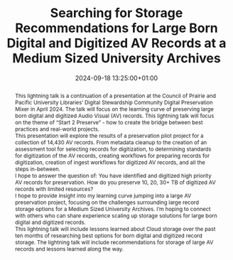 ---
abstract: "This lightning talk is a continuation of a presentation at the Council
  of Prairie and Pacific University Libraries’ Digital Stewardship Community Digital
  Preservation Mixer in April 2024. The talk will focus on the learning curve of preserving
  large born digital and digitized Audio Visual (AV) records. This lightning talk
  will focus on the theme of “Start 2 Preserve” - how to create the bridge between
  best practices and real-world projects.  \n\nThis presentation will explore the
  results of a preservation pilot project for a collection of 14,430 AV records. From
  metadata cleanup to the creation of an assessment tool for selecting records for
  digitization, to determining standards for digitization of the AV records, creating
  workflows for preparing records for digitization, creation of ingest workflows for
  digitized AV records, and all the steps in-between.  \n\nI hope to answer the question
  of: You have identified and digitized high priority AV records for preservation.
  How do you preserve 10, 20, 30+ TB of digitized AV records with limited resources?
  \ \n\nI hope to provide insight into my learning curve jumping into a large AV preservation
  project, focusing on the challenges surrounding large record storage options for
  a Medium Sized University Archives. I’m hoping to connect with others who can share
  experience scaling up storage solutions for large born digital and digitized records.
  \ \n\nThis lightning talk will include lessons learned about Cloud storage over
  the past ten months of researching best options for born digital and digitized record
  storage. The lightning talk will include recommendations for storage of large AV
  records and lessons learned along the way."
creators:
- Lisa Lawlis
date: 2024-09-18 13:25:00+01:00
document_url: https://zenodo.org/records/13686481
grand_parent: iPRES
institutions: []
keywords:
- approaches to preservation
- start 2 preserve
landing_page_url: https://zenodo.org/records/13686481
language: eng
layout: publication
license: Creative Commons Zero (CC0-1.0)
notes_url: https://docs.google.com/document/d/1O71NsTHl1erV9cOk6ryAt_fu89P9WTLDnwbbtluYc2E/edit#heading=h.aar4tupij1po
parent: iPRES 2024
publication_type: lightning talk
size: null
slides_url: https://zenodo.org/records/13686481
source_name: iPRES
stream_url: https://www.archief.vlaanderen.be/archief/records/dossiers/5acb210228ce4315ae650812d056a482329eb83ed2dc42398a51505dc153be81/documents/e468e40244c34b82858b50fb7eb58232f195eb8a607a42afa3eb4938971cce8d
title: Searching for Storage Recommendations for Large Born Digital and Digitized
  AV Records at a Medium Sized University Archives
year: 2024
---